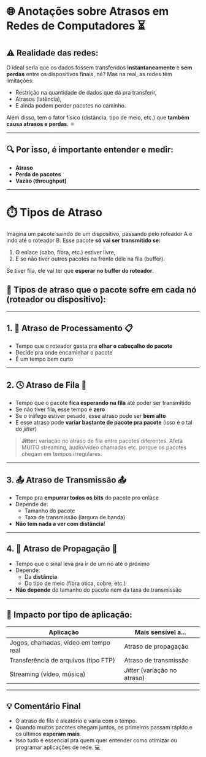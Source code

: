# 🌐 Anotações sobre Atrasos em Redes de Computadores &#x23F3;

## ⚠️ Realidade das redes:
O ideal seria que os dados fossem transferidos **instantaneamente** e **sem perdas** entre os dispositivos finais, né? Mas na real, as redes têm limitações:
- Restrição na quantidade de dados que dá pra transferir,
- Atrasos (latência),
- E ainda podem perder pacotes no caminho.

Além disso, tem o fator físico (distância, tipo de meio, etc.) que **também causa atrasos e perdas**. &#x269B;

---

## 🔍 Por isso, é importante entender e medir:
- **Atraso**
- **Perda de pacotes**
- **Vazão (throughput)**

---

# ⏱️ Tipos de Atraso

Imagina um pacote saindo de um dispositivo, passando pelo roteador A e indo até o roteador B. Esse pacote **só vai ser transmitido se:**
1. O enlace (cabo, fibra, etc.) estiver livre,
2. E se não tiver outros pacotes na frente dele na fila (buffer).

Se tiver fila, ele vai ter que **esperar no buffer do roteador**.

## 🧩 Tipos de atraso que o pacote sofre em cada nó (roteador ou dispositivo):

---

## 1. 🧠 Atraso de Processamento &#x1F4CB;
- Tempo que o roteador gasta pra **olhar o cabeçalho do pacote**
- Decide pra onde encaminhar o pacote
- É um tempo bem curto

---

## 2. 🕓 Atraso de Fila &#x1F4C3;
- Tempo que o pacote **fica esperando na fila** até poder ser transmitido
- Se não tiver fila, esse tempo é **zero**
- Se o tráfego estiver pesado, esse atraso pode ser **bem alto**
- E esse atraso pode **variar bastante de pacote pra pacote** (isso é o tal do *jitter*)

> **Jitter:** variação no atraso de fila entre pacotes diferentes. Afeta MUITO streaming, áudio/vídeo chamadas etc. porque os pacotes chegam em tempos irregulares.

---

## 3. 📤 Atraso de Transmissão &#x1F4E4;
- Tempo pra **empurrar todos os bits** do pacote pro enlace
- Depende de:
  - Tamanho do pacote
  - Taxa de transmissão (largura de banda)
- **Não tem nada a ver com distância**!

---

## 4. 📶 Atraso de Propagação &#x1F30C;
- Tempo que o sinal leva pra ir de um nó até o próximo
- Depende:
  - Da **distância**
  - Do tipo de meio (fibra ótica, cobre, etc.)
- **Não depende** do tamanho do pacote nem da taxa de transmissão

---

## 🧐 Impacto por tipo de aplicação:

| Aplicação                                | Mais sensível a...           |
|------------------------------------------|------------------------------|
| Jogos, chamadas, vídeo em tempo real     | Atraso de propagação         |
| Transferência de arquivos (tipo FTP)     | Atraso de transmissão        |
| Streaming (vídeo, música)                | *Jitter* (variação no atraso)|

---

## 💡 Comentário Final
- O atraso de fila é aleatório e varia com o tempo.
- Quando muitos pacotes chegam juntos, os primeiros passam rápido e os últimos **esperam mais**.
- Isso tudo é essencial pra quem quer entender como otimizar ou programar aplicações de rede. &#x1F4BB;
